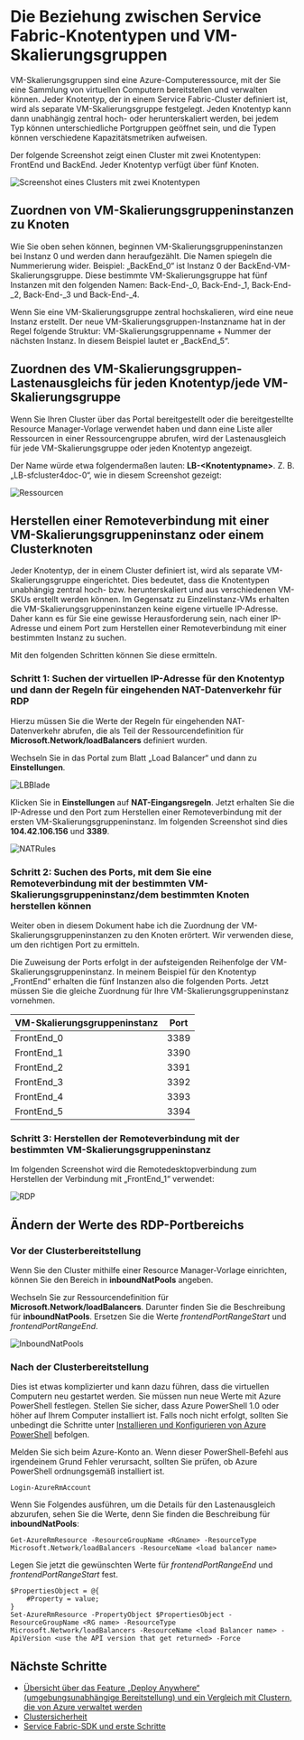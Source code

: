 <properties
   pageTitle="Service Fabric-Knotentypen und VM-Skalierungsgruppen | Microsoft Azure"
   description="Beschreibt, wie Service Fabric-Knotentypen mit VM-Skalierungsgruppen in Zusammenhang stehen, und wie die Remoteverbindung mit einer VM-Skalierungsgruppeninstanz oder einem Clusterknoten hergestellt wird."
   services="service-fabric"
   documentationCenter=".net"
   authors="ChackDan"
   manager="timlt"
   editor=""/>

<tags
   ms.service="service-fabric"
   ms.devlang="dotnet"
   ms.topic="article"
   ms.tgt_pltfrm="NA"
   ms.workload="NA"
   ms.date="09/09/2016"
   ms.author="chackdan"/>


# Die Beziehung zwischen Service Fabric-Knotentypen und VM-Skalierungsgruppen

VM-Skalierungsgruppen sind eine Azure-Computeressource, mit der Sie eine Sammlung von virtuellen Computern bereitstellen und verwalten können. Jeder Knotentyp, der in einem Service Fabric-Cluster definiert ist, wird als separate VM-Skalierungsgruppe festgelegt. Jeden Knotentyp kann dann unabhängig zentral hoch- oder herunterskaliert werden, bei jedem Typ können unterschiedliche Portgruppen geöffnet sein, und die Typen können verschiedene Kapazitätsmetriken aufweisen.

Der folgende Screenshot zeigt einen Cluster mit zwei Knotentypen: FrontEnd und BackEnd. Jeder Knotentyp verfügt über fünf Knoten.

![Screenshot eines Clusters mit zwei Knotentypen][NodeTypes]

## Zuordnen von VM-Skalierungsgruppeninstanzen zu Knoten

Wie Sie oben sehen können, beginnen VM-Skalierungsgruppeninstanzen bei Instanz 0 und werden dann heraufgezählt. Die Namen spiegeln die Nummerierung wider. Beispiel: „BackEnd_0“ ist Instanz 0 der BackEnd-VM-Skalierungsgruppe. Diese bestimmte VM-Skalierungsgruppe hat fünf Instanzen mit den folgenden Namen: Back-End-_0, Back-End-_1, Back-End-_2, Back-End-_3 und Back-End-_4.

Wenn Sie eine VM-Skalierungsgruppe zentral hochskalieren, wird eine neue Instanz erstellt. Der neue VM-Skalierungsgruppen-Instanzname hat in der Regel folgende Struktur: VM-Skalierungsgruppenname + Nummer der nächsten Instanz. In diesem Beispiel lautet er „BackEnd\_5“.


## Zuordnen des VM-Skalierungsgruppen-Lastenausgleichs für jeden Knotentyp/jede VM-Skalierungsgruppe

Wenn Sie Ihren Cluster über das Portal bereitgestellt oder die bereitgestellte Resource Manager-Vorlage verwendet haben und dann eine Liste aller Ressourcen in einer Ressourcengruppe abrufen, wird der Lastenausgleich für jede VM-Skalierungsgruppe oder jeden Knotentyp angezeigt.

Der Name würde etwa folgendermaßen lauten: **LB-&lt;Knotentypname&gt;**. Z. B. „LB-sfcluster4doc-0“, wie in diesem Screenshot gezeigt:


![Ressourcen][Resources]


## Herstellen einer Remoteverbindung mit einer VM-Skalierungsgruppeninstanz oder einem Clusterknoten
Jeder Knotentyp, der in einem Cluster definiert ist, wird als separate VM-Skalierungsgruppe eingerichtet. Dies bedeutet, dass die Knotentypen unabhängig zentral hoch- bzw. herunterskaliert und aus verschiedenen VM-SKUs erstellt werden können. Im Gegensatz zu Einzelinstanz-VMs erhalten die VM-Skalierungsgruppeninstanzen keine eigene virtuelle IP-Adresse. Daher kann es für Sie eine gewisse Herausforderung sein, nach einer IP-Adresse und einem Port zum Herstellen einer Remoteverbindung mit einer bestimmten Instanz zu suchen.

Mit den folgenden Schritten können Sie diese ermitteln.

### Schritt 1: Suchen der virtuellen IP-Adresse für den Knotentyp und dann der Regeln für eingehenden NAT-Datenverkehr für RDP

Hierzu müssen Sie die Werte der Regeln für eingehenden NAT-Datenverkehr abrufen, die als Teil der Ressourcendefinition für **Microsoft.Network/loadBalancers** definiert wurden.

Wechseln Sie in das Portal zum Blatt „Load Balancer“ und dann zu **Einstellungen**.

![LBBlade][LBBlade]


Klicken Sie in **Einstellungen** auf **NAT-Eingangsregeln**. Jetzt erhalten Sie die IP-Adresse und den Port zum Herstellen einer Remoteverbindung mit der ersten VM-Skalierungsgruppeninstanz. Im folgenden Screenshot sind dies **104.42.106.156** und **3389**.

![NATRules][NATRules]

### Schritt 2: Suchen des Ports, mit dem Sie eine Remoteverbindung mit der bestimmten VM-Skalierungsgruppeninstanz/dem bestimmten Knoten herstellen können

Weiter oben in diesem Dokument habe ich die Zuordnung der VM-Skalierungsgruppeninstanzen zu den Knoten erörtert. Wir verwenden diese, um den richtigen Port zu ermitteln.

Die Zuweisung der Ports erfolgt in der aufsteigenden Reihenfolge der VM-Skalierungsgruppeninstanz. In meinem Beispiel für den Knotentyp „FrontEnd“ erhalten die fünf Instanzen also die folgenden Ports. Jetzt müssen Sie die gleiche Zuordnung für Ihre VM-Skalierungsgruppeninstanz vornehmen.

|**VM-Skalierungsgruppeninstanz**|**Port**|
|-----------------------|--------------------------|
|FrontEnd\_0|3389|
|FrontEnd\_1|3390|
|FrontEnd\_2|3391|
|FrontEnd\_3|3392|
|FrontEnd\_4|3393|
|FrontEnd\_5|3394|


### Schritt 3: Herstellen der Remoteverbindung mit der bestimmten VM-Skalierungsgruppeninstanz

Im folgenden Screenshot wird die Remotedesktopverbindung zum Herstellen der Verbindung mit „FrontEnd\_1“ verwendet:

![RDP][RDP]

## Ändern der Werte des RDP-Portbereichs

### Vor der Clusterbereitstellung

Wenn Sie den Cluster mithilfe einer Resource Manager-Vorlage einrichten, können Sie den Bereich in **inboundNatPools** angeben.

Wechseln Sie zur Ressourcendefinition für **Microsoft.Network/loadBalancers**. Darunter finden Sie die Beschreibung für **inboundNatPools**. Ersetzen Sie die Werte *frontendPortRangeStart* und *frontendPortRangeEnd*.

![InboundNatPools][InboundNatPools]


### Nach der Clusterbereitstellung
Dies ist etwas komplizierter und kann dazu führen, dass die virtuellen Computern neu gestartet werden. Sie müssen nun neue Werte mit Azure PowerShell festlegen. Stellen Sie sicher, dass Azure PowerShell 1.0 oder höher auf Ihrem Computer installiert ist. Falls noch nicht erfolgt, sollten Sie unbedingt die Schritte unter [Installieren und Konfigurieren von Azure PowerShell](../powershell-install-configure.md) befolgen.

Melden Sie sich beim Azure-Konto an. Wenn dieser PowerShell-Befehl aus irgendeinem Grund Fehler verursacht, sollten Sie prüfen, ob Azure PowerShell ordnungsgemäß installiert ist.

```
Login-AzureRmAccount
```

Wenn Sie Folgendes ausführen, um die Details für den Lastenausgleich abzurufen, sehen Sie die Werte, denn Sie finden die Beschreibung für **inboundNatPools**:

```
Get-AzureRmResource -ResourceGroupName <RGname> -ResourceType Microsoft.Network/loadBalancers -ResourceName <load balancer name>
```

Legen Sie jetzt die gewünschten Werte für *frontendPortRangeEnd* und *frontendPortRangeStart* fest.

```
$PropertiesObject = @{
	#Property = value;
}
Set-AzureRmResource -PropertyObject $PropertiesObject -ResourceGroupName <RG name> -ResourceType Microsoft.Network/loadBalancers -ResourceName <load Balancer name> -ApiVersion <use the API version that get returned> -Force
```


## Nächste Schritte

- [Übersicht über das Feature „Deploy Anywhere“ (umgebungsunabhängige Bereitstellung) und ein Vergleich mit Clustern, die von Azure verwaltet werden](service-fabric-deploy-anywhere.md)
- [Clustersicherheit](service-fabric-cluster-security.md)
- [ Service Fabric-SDK und erste Schritte](service-fabric-get-started.md)


<!--Image references-->
[NodeTypes]: ./media/service-fabric-cluster-nodetypes/NodeTypes.png
[Resources]: ./media/service-fabric-cluster-nodetypes/Resources.png
[InboundNatPools]: ./media/service-fabric-cluster-nodetypes/InboundNatPools.png
[LBBlade]: ./media/service-fabric-cluster-nodetypes/LBBlade.png
[NATRules]: ./media/service-fabric-cluster-nodetypes/NATRules.png
[RDP]: ./media/service-fabric-cluster-nodetypes/RDP.png

<!---HONumber=AcomDC_0921_2016-->